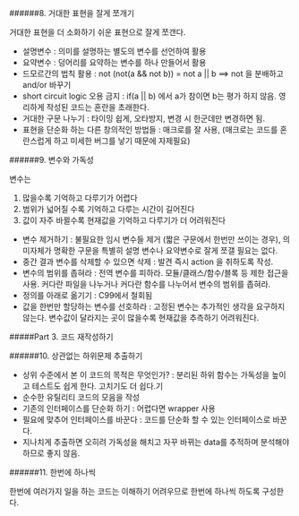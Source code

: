 ######8. 거대한 표현을 잘게 쪼개기

거대한 표현을 더 소화하기 쉬운 표현으로 잘게 쪼갠다.

* 설명변수 : 의미를 설명하는 별도의 변수를 선언하여 활용
* 요약변수 : 덩어리를 요약하는 변수를 하나 만들어서 활용
* 드모르간의 법칙 활용 : not (not(a && not b)) = not a || b ==> not 을 분배하고 and/or 바꾸기
* short circuit logic 오용 금지 : if(a || b) 에서 a가 참이면 b는 평가 하지 않음. 영리하게 작성된 코드는 혼란을 초래한다.
* 거대한 구문 나누기 : 타이밍 쉽게, 오타방지, 변경 시 한군데만 변경하면 됨.
* 표현을 단순화 하는 다른 창의적인 방법들 : 매크로를 잘 사용, (매크로는 코드를 혼란스럽게 하고 미세한 버그를 낳기 때문에 자제필요)

######9. 변수와 가독성

변수는

1) 많을수록 기억하고 다루기가 어렵다
2) 범위가 넓어질 수록 기억하고 다루는 시간이 길어진다
3) 값이 자주 바뀔수록 현재값을 기억하고 다루기가 더 어려워진다

* 변수 제거하기 : 불필요한 임시 변수들 제거 (짧은 구문에서 한번만 쓰이는 경우), 의미자체가 명확한 구문을 특별히 설명 변수나 요약변수로 잘게 쪼갤 필요는 없다.
* 중간 결과 변수를 삭제할 수 있으면 삭제 : 발견 즉시 action 을 취하도록 작성.
* 변수의 범위를 좁혀라 : 전역 변수를 피하라. 모듈/클래스/함수/블록 등 제한 접근을 사용. 커다란 파일을 나누거나 커다란 함수를 나누어서 변수의 범위를 좁혀라.
* 정의를 아래로 옮기기 : C99에서 철회됨
* 값을 한번만 할당하는 변수를 선호하라 : 고정된 변수는 추가적인 생각을 요구하지 않는다. 변수값이 달라지는 곳이 많을수록 현재값을 추측하기 어려워진다.

#####Part 3. 코드 재작성하기

######10. 상관없는 하위문제 추출하기

* 상위 수준에서 본 이 코드의 목적은 무엇인가? : 분리된 하위 함수는 가독성을 높이고 테스트도 쉽게 한다. 고치기도 더 쉽다.기
* 순수한 유틸리티 코드의 모음을 작성
* 기존의 인터페이스를 단순화 하기 : 어렵다면 wrapper 사용
* 필요에 맞추어 인터페이스를 바꾼다 : 코드를 단순화 할 수 있는 인터페이스로 바꾼다.
* 지나치게 추출하면 오히려 가독성을 해치고 자꾸 바뀌는 data를 추적하며 분석해야 하므로 좋지 않음.

######11. 한번에 하나씩

한번에 여러가지 일을 하는 코드는 이해하기 어려우므로 한번에 하나씩 하도록 구성한다.